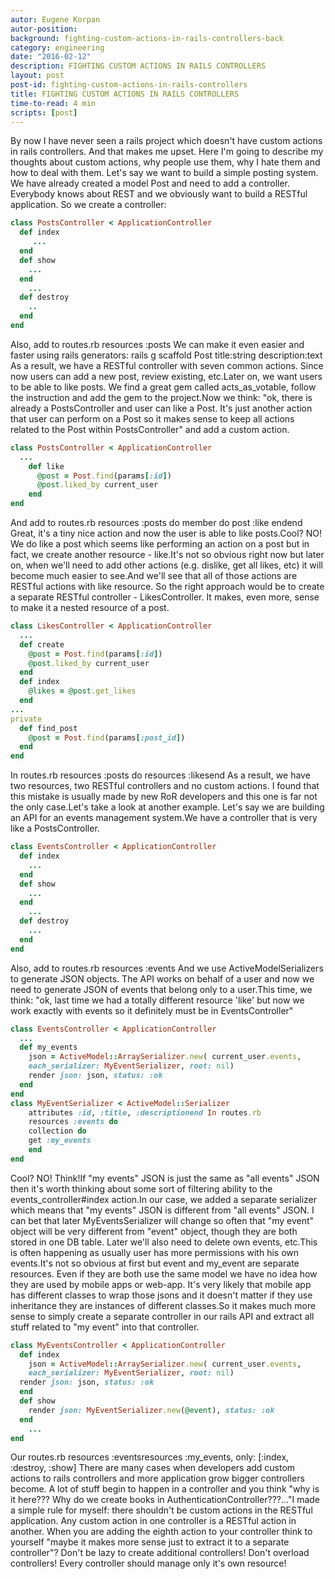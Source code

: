 ```yaml
---
autor: Eugene Korpan
autor-position:
background: fighting-custom-actions-in-rails-controllers-back
category: engineering
date: "2016-02-12"
description: FIGHTING CUSTOM ACTIONS IN RAILS CONTROLLERS
layout: post
post-id: fighting-custom-actions-in-rails-controllers
title: FIGHTING CUSTOM ACTIONS IN RAILS CONTROLLERS
time-to-read: 4 min
scripts: [post]
---
```


By now I have never seen a rails project which doesn't have custom actions in rails controllers. And that makes me upset.
Here I'm going to describe my thoughts about custom actions, why people use them, why I hate them and how to deal with them.
Let's say we want to build a simple posting system. We have already created a model Post and need to add a controller. Everybody knows about REST and we obviously want to build a RESTful application. So we create a controller:

```ruby
class PostsController < ApplicationController
  def index
     ...
  end
  def show
    ...
  end
    ...
  def destroy
    ..
  end
end
```

Also, add to routes.rb
  resources :posts
We can make it even easier and faster using rails generators: rails g scaffold Post title:string description:text
As a result, we have a RESTful controller with seven common actions. Since now users can add a new post, review existing, etc.Later on, we want users to be able to like posts. We find a great gem called acts_as_votable, follow the instruction and add the gem to the project.Now we think: "ok, there is already a PostsController and user can like a Post. It's just another action that user can perform on a Post so it makes sense to keep all actions related to the Post within PostsController" and add a custom action.

```ruby
class PostsController < ApplicationController
  ...
	def like
	  @post = Post.find(params[:id])
	  @post.liked_by current_user
	end
end
```

And add to routes.rb
resources :posts do  member do    post :like  endend
Great, it's a tiny nice action and now the user is able to like posts.Cool? NO!
We do like a post which seems like performing an action on a post but in fact, we create another resource - like.It's not so obvious right now but later on, when we'll need to add other actions (e.g. dislike, get all likes, etc) it will become much easier to see.And we'll see that all of those actions are RESTful actions with like resource. So the right approach would be to create a separate RESTful controller - LikesController. It makes, even more, sense to make it a nested resource of a post.

```ruby
class LikesController < ApplicationController
  ...
  def create
    @post = Post.find(params[:id])
    @post.liked_by current_user
  end
  def index
    @likes = @post.get_likes
  end
...
private
  def find_post
    @post = Post.find(params[:post_id])
  end
end
```
In routes.rb
resources :posts do  resources :likesend
As a result, we have two resources, two RESTful controllers and no custom actions.
I found that this mistake is usually made by new RoR developers and this one is far not the only case.Let's take a look at another example.
Let's say we are building an API for an events management system.We have a controller that is very like a PostsController.

```ruby
class EventsController < ApplicationController
  def index
    ...
  end
  def show
    ...
  end
    ...
  def destroy
    ...
  end
end
```
Also, add to routes.rb
resources :events
And we use ActiveModelSerializers to generate JSON objects.
The API works on behalf of a user and now we need to generate JSON of events that belong only to a user.This time, we think: "ok, last time we had a totally different resource 'like' but now we work exactly with events so it definitely must be in EventsController"

```ruby
class EventsController < ApplicationController
  ...
  def my_events
    json = ActiveModel::ArraySerializer.new( current_user.events,
    each_serializer: MyEventSerializer, root: nil)
    render json: json, status: :ok
  end
end
class MyEventSerializer < ActiveModel::Serializer
    attributes :id, :title, :descriptionend In routes.rb
    resources :events do
    collection do
    get :my_events
    end
end
```
Cool? NO!
Think!If "my events" JSON is just the same as "all events" JSON then it's worth thinking about some sort of filtering ability to the events_controller#index action.In our case, we added a separate serializer which means that "my events" JSON is different from "all events" JSON. I can bet that later MyEventsSerializer will change so often that "my event" object will be very different from "event" object, though they are both stored in one DB table. Later we'll also need to delete own events, etc.This is often happening as usually user has more permissions with his own events.It's not so obvious at first but event and my_event are separate resources. Even if they are both use the same model we have no idea how they are used by mobile apps or web-app. It's very likely that mobile app has different classes to wrap those jsons and it doesn't matter if they use inheritance they are instances of different classes.So it makes much more sense to simply create a separate controller in our rails API and extract all stuff related to "my event" into that controller.

```ruby
class MyEventsController < ApplicationController
  def index
    json = ActiveModel::ArraySerializer.new( current_user.events,
    each_serializer: MyEventSerializer, root: nil)
  render json: json, status: :ok
  end
  def show
    render json: MyEventSerializer.new(@event), status: :ok
  end
    ...
end
```
Our routes.rb
resources :eventsresources :my_events, only: [:index, :destroy, :show]
There are many cases when developers add custom actions to rails controllers and more application grow bigger controllers become. A lot of stuff begin to happen in a controller and you think "why is it here??? Why do we create books in AuthenticationController???..."I made a simple rule for myself: there shouldn't be custom actions in the RESTful application. Any custom action in one controller is a RESTful action in another.
When you are adding the eighth action to your controller think to yourself "maybe it makes more sense just to extract it to a separate controller"? Don't be lazy to create additional controllers! Don't overload controllers! Every controller should manage only it's own resource!
